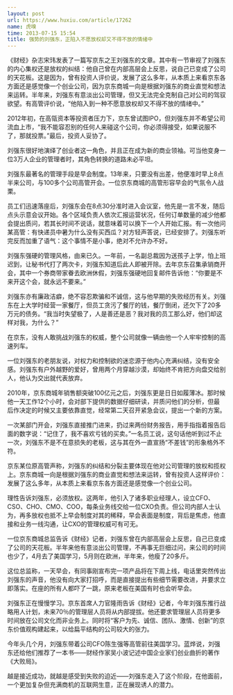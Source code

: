 ```yaml
---
layout: post
url: https://www.huxiu.com/article/17262
name: 虎嗅
time: 2013-07-15 15:54
title: 强势的刘强东，正陷入不愿放权却又不得不放的情绪中
---
```

《财经》杂志宋玮发表了一篇写京东之王刘强东的文章。其中有一节审视了刘强东的内心集权还是放权的纠结：他自己曾在内部高层会上反思，说自己已变成了公司的天花板。这是因为，曾有投资人评价说，发展了这么多年，从本质上来看京东各方面还是感觉像一个创业公司，因为京东商城一向是根据刘强东的商业直觉和想法来运转。半年来，刘强东有意淡出公司管理，但又无法完全克制自己对公司的驾驭欲望。有高管评价说，“他陷入到一种不愿意放权却又不得不放的情绪中。”

2012年初，在高瓴资本等投资者压力下，京东曾试图IPO，但刘强东并不希望公司流血上市，“我不能容忍别的任何人来碰这个公司，你必须得接受，如果说服不了，那就投票。”最后，投资人妥协了。

刘强东很好地演绎了创业者这一角色，并且正在成为新的商业领袖。可当他变身一位3万人企业的管理者时，其角色转换的道路未必平坦。

刘强东最著名的管理手段是早会制度。13年来，只要没有出差，他便准时早上8点半来公司，与100多个公司高管开会。一位京东商城的高管形容早会的气氛令人战栗。

员工们迅速落座后，刘强东会在8点30分准时进入会议室，他先是一言不发，随后点头示意会议开始。各个区域负责人依次汇报运营状况，任何订单数量的减少他都会提出质问，若其长时间不说话，就意味着可以换下一个人开始汇报。有一次他问某高管：有快递员中暑为什么没有买西瓜？对方轻声答说，已经安排了。刘强东听完反而加重了语气：这个事情不是小事，绝对不允许办不好。

刘强东强硬的管理风格，由来已久。一年前，一名副总裁因为送孩子上学，怕上班迟到，让秘书代打了两次卡，刘强东知道后此人即被开除。去年京东召集承销商开会，其中一个券商带家眷去欧洲休假，刘强东强硬地回复邮件告诉他：“你要是不来开这个会，就永远不要来。”

刘强东亦有廉政洁癖，绝不容忍欺骗和不诚信，这与他早期的失败经历有关。刘强东在上大学时经营一家餐厅，但员工贪污了餐厅的钱，餐厅倒闭，还欠下了20多万元的债务。“我当时失望极了，人是善还是恶？我对我的员工那么好，他们却这样对我，为什么？”

在京东，没有人敢挑战刘强东的权威，整个公司就像一辆由他一个人牢牢控制的高速列车。

一位刘强东的老朋友说，对权力和控制欲的迷恋源于他内心充满纠结，没有安全感。刘强东有户外越野的爱好，曾用两个月穿越沙漠，却始终不肯把方向盘交给别人，他认为交出就代表放弃。

2010年，京东商城年销售额突破100亿元之后，刘强东更是日日如履薄冰。那时候他一天工作12个小时，会对部下提供的数据仔细研读，并质问他们的分析，但最后作决定的时候又主要依靠直觉，经常第二天召开紧急会议，提出一个新的方案。

一次某部门开会，刘强东直接推门进来，扔过来两份财务报告，用手指指着报告后面的数字说：“记住了，我不喜欢亏钱的买卖。”一名员工说，这句话他听到过不止一次，刘强东不是不在意损失的老板，这与其在外一直宣扬“不差钱”的形象格外不符。

京东某位原高管声称，刘强东的纠结和分裂主要体现在他对公司管理的放权和揽权上。京东商城一向是根据刘强东的商业直觉和想法来运转，曾有投资人这样评价：发展了这么多年，从本质上来看京东各方面还是感觉像一个创业公司。

理性告诉刘强东，必须放权。这两年，他引入了诸多职业经理人，设立CFO、CSO、CHO、CMO、COO，每条业务线交给一位CXO负责。但公司内部人士认为，再多放权也抵不上早会制度对其的稀释，早会表面是制度，背后是焦虑，他直接和业务一线沟通，让CXO的管理权威可有可无。

一位京东商城总监告诉《财经》记者，刘强东曾在内部高层会上反思，自己已变成了公司的天花板。半年来他有意淡出公司管理，不再事无巨细过问，来公司的时间也少了，4月去了美国学习，5月则在欧洲，半年来，他瘦了20多斤。

这位总监称，一天早会，有同事刚宣布完一项产品将在下周上线，电话里突然传出刘强东的声音，他没有向大家打招呼，而是直接提出有些细节需要改进，并要求立即落实。在座的所有人都吓了一跳，原来老板在美国有时也会听早会。

刘强东正在慢慢学习。京东首席人力官隆雨告诉《财经》记者，今年刘强东推行战略用人计划，未来70％的管理层人员将从内部提拔。他还要求管理层人员将更多时间放在公司文化而非业务上。同时将“客户为先、诚信、团队、激情、创新”的京东价值观构建起来，以给扁平结构的公司较大的张力。

今年头几个月，刘强东带着公司CFO陈生强等高管前往美国学习。蓝烨说，刘强东还给他们推荐了一本书——财经作家吴小波记述中国企业家们创业曲折的著作《大败局》。

越是接近成功，就越是感受到失败的迫近——刘强东走入了这个阶段，在他面前，一个更加复杂但充满商机的互联网生意，正在展现诱人的潜力。

